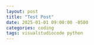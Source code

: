 ```yaml
---
layout: post
title: "Test Post"
date: 2025-01-01 09:00:00 -0500
categories: coding
tags: visualstudiocode python
---
```


